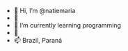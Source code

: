- 👋 Hi, I’m @natiemaria
- 👀
- 🌱 I’m currently learning programming
- 💞️
- 📫 Brazil, Paraná

<!---
natiemaria/natiemaria is a ✨ special ✨ repository because its `README.md` (this file) appears on your GitHub profile.
You can click the Preview link to take a look at your changes.
--->
